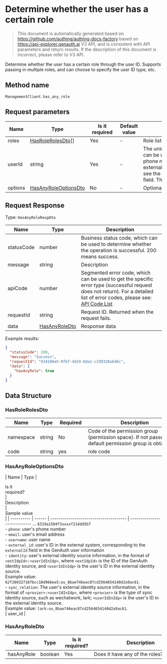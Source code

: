 # Determine whether the user has a certain role

<!--
Warning ⚠️:
Do not modify this document directly,
https://github.com/Authing/authing-docs-factory
Use this project to generate
-->

<LastUpdated />

> This document is automatically generated based on https://github.com/authing/authing-docs-factory based on https://api-explorer.genauth.ai V3 API, and is consistent with API parameters and return results. If the description of this document is incorrect, please refer to V3 API.

Determine whether the user has a certain role through the user ID. Supports passing in multiple roles, and can choose to specify the user ID type, etc.

## Method name

`ManagementClient.has_any_role`

## Request parameters

| Name    | Type                                                     | <div style="width:80px">Is it required</div> | <div style="width:60px">Default value</div> | <div style="width:300px">Description</div>                                                                                                                                                                                   | <div style="width:200px">Sample value</div> |
| ------- | -------------------------------------------------------- | -------------------------------------------- | ------------------------------------------- | ---------------------------------------------------------------------------------------------------------------------------------------------------------------------------------------------------------------------------- | ------------------------------------------- |
| roles   | <a href="#HasRoleRolesDto">HasRoleRolesDto[]</a>         | Yes                                          | -                                           | Role list                                                                                                                                                                                                                    |                                             |
| userId  | string                                                   | Yes                                          | -                                           | The unique identifier of the user, which can be user ID, user name, email, phone number, externalId, or ID in an external identity source. For details, see the description of the userIdType field. The default is user id. | `6229ffaxxxxxxxxcade3e3d9`                  |
| options | <a href="#HasAnyRoleOptionsDto">HasAnyRoleOptionsDto</a> | No                                           | -                                           | Optional parameters                                                                                                                                                                                                          |                                             |

## Request Response

Type: `HasAnyRoleRespDto`

| Name       | Type                                       | Description                                                                                                                                                                                                                                                                                                                                         |
| ---------- | ------------------------------------------ | --------------------------------------------------------------------------------------------------------------------------------------------------------------------------------------------------------------------------------------------------------------------------------------------------------------------------------------------------- |
| statusCode | number                                     | Business status code, which can be used to determine whether the operation is successful. 200 means success.                                                                                                                                                                                                                                        |
| message    | string                                     | Description                                                                                                                                                                                                                                                                                                                                         |
| apiCode    | number                                     | Segmented error code, which can be used to get the specific error type (successful request does not return). For a detailed list of error codes, please see: [API Code List](https://api-explorer.genauth.ai/?tag=group/%E5%BC%80%E5%8F%91%E5%87%86%E5%A4%87#tag/%E5%BC%80%E5%8F%91%E5%87%86%E5%A4%87/%E9%94%99%E8%AF%AF%E5%A4%84%E7%90%86/apiCode) |
| requestId  | string                                     | Request ID. Returned when the request fails.                                                                                                                                                                                                                                                                                                        |
| data       | <a href="#HasAnyRoleDto">HasAnyRoleDto</a> | Response data                                                                                                                                                                                                                                                                                                                                       |

Example results:

```json
{
  "statusCode": 200,
  "message": "Success",
  "requestId": "934108e5-9fbf-4d24-8da1-c330328abd6c",
  "data": {
    "hasAnyRole": true
  }
}
```

## Data Structure

### <a id="HasRoleRolesDto"></a> HasRoleRolesDto

| Name      | Type   | <div style="width:80px">Required</div> | <div style="width:300px">Description</div>                                                                | <div style="width:200px">Sample value</div> |
| --------- | ------ | -------------------------------------- | --------------------------------------------------------------------------------------------------------- | ------------------------------------------- |
| namespace | string | No                                     | Code of the permission group (permission space). If not passed, the default permission group is obtained. | `default`                                   |
| code      | string | yes                                    | role code                                                                                                 | `admin`                                     |

### <a id="HasAnyRoleOptionsDto"></a> HasAnyRoleOptionsDto

| Name | Type | <div style="width:80px">Is it required?</div> | <div style="width:300px">Description</div> | <div style="width:200px">Sample value</div> |
| ---------- | ------ | -------------------------------------- | ---------------------------- ... `6319a1504f3xxxxf214dd5b7`<br>- `phone`: user's phone number<br>- `email`: user's email address<br>- `username`: user name<br>- `external_id`: user's ID in the external system, corresponding to the `externalId` field in the GenAuth user information<br>- `identity`: user's external identity source information, in the format of `<extIdpId>:<userIdInIdp>`, where `<extIdpId>` is the ID of the GenAuth identity source, and `<userIdInIdp>` is the user's ID in the external identity source. <br>Example value: `62f20932716fbcc10d966ee5:ou_8bae746eac07cd2564654140d2a9ac61`. <br>- `sync_relation`: The user's external identity source information, in the format of `<provier>:<userIdInIdp>`, where `<provier>` is the type of sync identity source, such as wechatwork, lark; `<userIdInIdp>` is the user's ID in the external identity source. <br>Example value: `lark:ou_8bae746eac07cd2564654140d2a9ac61`. <br> | user_id |

### <a id="HasAnyRoleDto"></a> HasAnyRoleDto

| Name       | Type    | <div style="width:80px">Is it required?</div> | <div style="width:300px">Description</div> | <div style="width:200px">Sample value</div> |
| ---------- | ------- | --------------------------------------------- | ------------------------------------------ | ------------------------------------------- |
| hasAnyRole | boolean | Yes                                           | Does it have any of the roles?             | `true`                                      |

